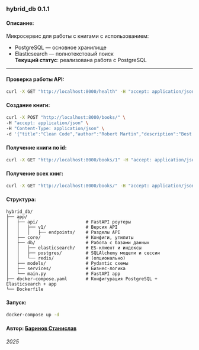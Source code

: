 ### hybrid_db 0.1.1
#### Описание:
Микросервис для работы с книгами с использованием:
- PostgreSQL — основное хранилище
- Elasticsearch — полнотекстовый поиск  
**Текущий статус**: реализована работа с PostgreSQL
---
#### Проверка работы API:
```bash
curl -X GET "http://localhost:8000/health" -H "accept: application/json"
```
#### Создание книги:
```bash
curl -X POST "http://localhost:8000/books/" \
-H "accept: application/json" \
-H "Content-Type: application/json" \
-d '{"title":"Clean Code","author":"Robert Martin","description":"Best practices"}'
```
#### Получение книги по id:
```bash
curl -X GET "http://localhost:8000/books/1" -H "accept: application/json"
```
#### Получение всех книг:
```bash
curl -X GET "http://localhost:8000/books/" -H "accept: application/json"
```
#### Структура:
```
hybrid_db/
├── app/
│   ├── api/                  # FastAPI роутеры
│   │   ├── v1/               # Версия API
│   │   │   ├── endpoints/    # Разделы API
│   ├── core/                 # Конфиги, утилиты
│   ├── db/                   # Работа с базами данных
│   │   ├── elasticsearch/    # ES-клиент и индексы
│   │   ├── postgres/         # SQLAlchemy модели и сессии
│   │   └── redis/            # (опционально)
│   ├── models/               # Pydantic схемы
│   ├── services/             # Бизнес-логика
│   └── main.py               # FastAPI app
├── docker-compose.yaml       # Конфигурация PostgreSQL + Elasticsearch + app
└── Dockerfile
```

#### Запуск:
```bash
docker-compose up -d
```
#### Автор: [Баринов Станислав](https://github.com/hixwizard)
*2025*